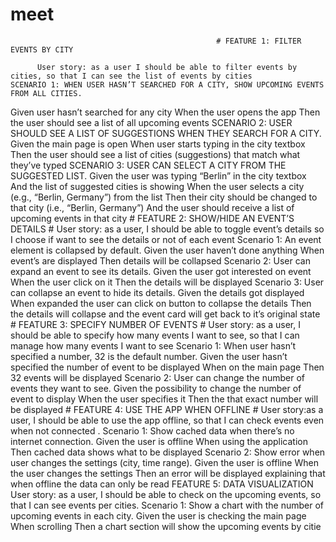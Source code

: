 # meet

                                                  # FEATURE 1: FILTER EVENTS BY CITY 
                                                  
          User story: as a user I should be able to filter events by cities, so that I can see the list of events by cities                                                         SCENARIO 1: WHEN USER HASN’T SEARCHED FOR A CITY, SHOW UPCOMING EVENTS FROM ALL CITIES.
Given user hasn’t searched for any city
When the user opens the app
Then the user should see a list of all upcoming events
    SCENARIO 2: USER SHOULD SEE A LIST OF SUGGESTIONS WHEN THEY
SEARCH FOR A CITY.
Given the main page is open
When user starts typing in the city textbox
Then the user should see a list of cities (suggestions) that match what they’ve typed
    SCENARIO 3: USER CAN SELECT A CITY FROM THE SUGGESTED LIST.
Given the user was typing “Berlin” in the city textbox
And the list of suggested cities is showing
When the user selects a city (e.g., “Berlin, Germany”) from the list
Then their city should be changed to that city (i.e., “Berlin, Germany”)
And the user should receive a list of upcoming events in that city
         # FEATURE 2: SHOW/HIDE AN EVENT’S DETAILS #
User story: as a user, I should be able to toggle event’s details so I choose if want to
see the details or not of each event
    Scenario 1: An event element is collapsed by default.
Given the user haven’t done anything
When event’s are displayed
Then details will be collapsed
    Scenario 2: User can expand an event to see its details.
Given the user got interested on event
When the user click on it
Then the details will be displayed
    Scenario 3: User can collapse an event to hide its details.
Given the details got displayed
When expanded the user can click on button to collapse the details
Then the details will collapse and the event card will get back to it’s original state
         # FEATURE 3: SPECIFY NUMBER OF EVENTS #
User story: as a user, I should be able to specify how many events I want to see, so
that I can manage how many events I want to see
    Scenario 1: When user hasn’t specified a number, 32 is the default number.
Given the user hasn’t specified the number of event to be displayed
When on the main page
Then 32 events will be displayed
    Scenario 2: User can change the number of events they want to see.
Given the possibility to change the number of event to display
When the user specifies it
Then the that exact number will be displayed
         # FEATURE 4: USE THE APP WHEN OFFLINE #
User story:as a user, I should be able to use the app offline, so that I can check
events even when not connected .
    Scenario 1: Show cached data when there’s no internet connection.
Given the user is offline
When using the application
Then cached data shows what to be displayed
    Scenario 2: Show error when user changes the settings (city, time range).
Given the user is offline
When the user changes the settings
Then an error will be displayed explaining that when offline the data can only be read
          FEATURE 5: DATA VISUALIZATION
User story: as a user, I should be able to check on the upcoming events, so that I can
see events per cities.
    Scenario 1: Show a chart with the number of upcoming events in each city.
Given the user is checking the main page
When scrolling
Then a chart section will show the upcoming events by citie
